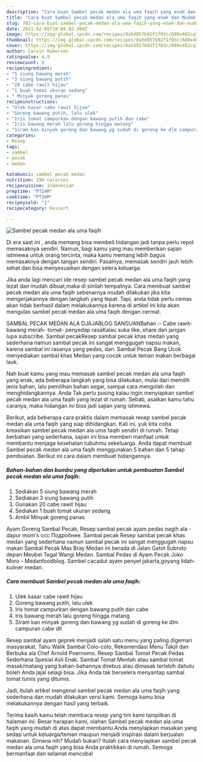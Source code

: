 ```yaml
---
description: "Cara buat Sambel pecak medan ala uma faqih yang enak dan Mudah Dibuat"
title: "Cara buat Sambel pecak medan ala uma faqih yang enak dan Mudah Dibuat"
slug: 783-cara-buat-sambel-pecak-medan-ala-uma-faqih-yang-enak-dan-mudah-dibuat
date: 2021-02-05T18:04:02.504Z
image: https://img-global.cpcdn.com/recipes/8a5d857b92f1f03c/680x482cq70/sambel-pecak-medan-ala-uma-faqih-foto-resep-utama.jpg
thumbnail: https://img-global.cpcdn.com/recipes/8a5d857b92f1f03c/680x482cq70/sambel-pecak-medan-ala-uma-faqih-foto-resep-utama.jpg
cover: https://img-global.cpcdn.com/recipes/8a5d857b92f1f03c/680x482cq70/sambel-pecak-medan-ala-uma-faqih-foto-resep-utama.jpg
author: Calvin Roberson
ratingvalue: 4.9
reviewcount: 9
recipeingredient:
- "5 siung bawang merah"
- "3 siung bawang putih"
- "20 cabe rawit hijau"
- "1 buah tomat ukuran sedang"
- " Minyak goreng panas"
recipeinstructions:
- "Ulek kasar cabe rawit hijau"
- "Goreng bawang putih, lalu ulek"
- "Iris tomat campurkan dengan bawang putih dan cabe"
- "Iris bawang merah lalu goreng hingga matang"
- "Siram kan minyak goreng dan bawang yg sudah di goreng ke dlm campuran cabe dll"
categories:
- Resep
tags:
- sambel
- pecak
- medan

katakunci: sambel pecak medan 
nutrition: 198 calories
recipecuisine: Indonesian
preptime: "PT24M"
cooktime: "PT34M"
recipeyield: "1"
recipecategory: Dessert

---
```



![Sambel pecak medan ala uma faqih](https://img-global.cpcdn.com/recipes/8a5d857b92f1f03c/680x482cq70/sambel-pecak-medan-ala-uma-faqih-foto-resep-utama.jpg)

Di era  saat ini , anda memang bisa membeli hidangan jadi tanpa perlu repot memasaknya sendiri. Namun, bagi kamu yang mau memberikan sajian istimewa untuk orang tercinta, maka kamu memang lebih bagus memasaknya dengan tangan sendiri. Pasalnya, memasak sendiri jauh lebih sehat dan bisa menyesuaikan dengan selera keluarga.

Jika anda lagi mencari ide resep sambel pecak medan ala uma faqih yang lezat dan mudah dibuat,maka di sinilah tempatnya. Cara membuat sambel pecak medan ala uma faqih  sebenarnya mudah dilakukan jika kita mengerjakannya dengan langkah yang tepat. Tapi, anda tidak perlu cemas akan tidak berhasil dalam melakukannya 
karena di artikel ini kita akan mengulas sambel pecak medan ala uma faqih dengan cermat.  

SAMBAL PECAK MEDAN ALA DJAJABLOG SANGUANBahan :- Cabe rawit- bawang merah- tomat- penyedap rasaKalau suka like, share dan jangan lupa subscribe. Sambal pecakResep sambal pecak khas medan yang sederhana namun sambal pecak ini sangat menggugah napsu makan, karena sambal ini rasanya yang pedas, dan. Sambal Pecak Bang Ucok menyediakan sambal khas Medan yang cocok untuk teman makan berbagai lauk.

Nah buat kamu yang mau memasak sambel pecak medan ala uma faqih yang enak, ada beberapa langkah yang bisa dilakukan, mulai dari memilih jenis bahan, lalu pemilihan bahan segar, sampai cara mengolah dan menghidangkannya. Anda Tak perlu pusing kalau ingin menyiapkan sambel pecak medan ala uma faqih yang lezat di rumah. Sebab, asalkan kamu  tahu caranya, maka hidangan ini bisa jadi sajian yang istimewa.

Berikut, ada beberapa cara praktis  dalam memasak resep sambel pecak medan ala uma faqih yang siap dihidangkan. Kali ini, yuk kita coba kreasikan sambel pecak medan ala uma faqih sendiri di rumah. Tetap berbahan yang sederhana, sajian ini bisa memberi manfaat untuk membantu menjaga kesehatan tubuhmu sekeluarga. Anda dapat membuat Sambel pecak medan ala uma faqih menggunakan 5 bahan dan 5 tahap pembuatan. Berikut ini cara dalam membuat hidangannya.

<!--inarticleads1-->

##### Bahan-bahan dan bumbu yang diperlukan untuk pembuatan Sambel pecak medan ala uma faqih:

1. Sediakan 5 siung bawang merah
1. Sediakan 3 siung bawang putih
1. Gunakan 20 cabe rawit hijau
1. Sediakan 1 buah tomat ukuran sedang
1. Ambil  Minyak goreng panas


Ayam Goreng Sambal Pecak, Resep sambal pecak ayam pedas nagih ala - dapur mom&#39;s ccc Подробнее. Sambal pecak Resep sambal pecak khas medan yang sederhana namun sambal pecak ini sangat menggugah napsu makan Sambal Pecak Mas Bray Medan ini berada di Jalan Gatot Subroto depan Meubel Tegal Wangi Medan. Sambal Pedas di Ayam Pecak Joko Moro - Medanfoodblog. Sambel cacadut ayam penyet jakarta,goyang lidah-kuliner medan. 

<!--inarticleads2-->

##### Cara membuat Sambel pecak medan ala uma faqih:

1. Ulek kasar cabe rawit hijau
1. Goreng bawang putih, lalu ulek
1. Iris tomat campurkan dengan bawang putih dan cabe
1. Iris bawang merah lalu goreng hingga matang
1. Siram kan minyak goreng dan bawang yg sudah di goreng ke dlm campuran cabe dll


Resep sambal ayam geprek menjadi salah satu menu yang paling digemari masyarakat. Tahu Walik Sambal Colo-colo, Rekomendasi Menu Takjil dan Berbuka ala Chef Arnold Poernomo. Resep Sambal Tomat Pecak Pedas Sederhana Spesial Asli Enak. Sambal Tomat Mentah atau sambal tomat masak/matang yang bahan-bahannya direbus atau dimasak terlebih dahulu boleh Anda jajal selagi bisa. Jika Anda tak berselera menyantap sambal tomat tumis yang ditumis. 

Jadi, itulah artikel mengenai  sambel pecak medan ala uma faqih  yang sederhana dan mudah dilakukan versi kami. Semoga kamu bisa melakukannya dengan hasil yang terbaik. 

Terima kasih kamu telah membaca resep yang tim kami tampilkan di halaman ini. Besar harapan kami, olahan  Sambel pecak medan ala uma faqih yang mudah di atas dapat membantu Anda menyiapkan masakan yang sedap untuk keluarga/teman maupun menjadi inspirasi dalam berjualan makanan. Gimana nih? Mudah bukan? Itulah cara menyiapkan sambel pecak medan ala uma faqih yang bisa Anda praktikkan di rumah. Semoga bermanfaat dan selamat mencoba!

